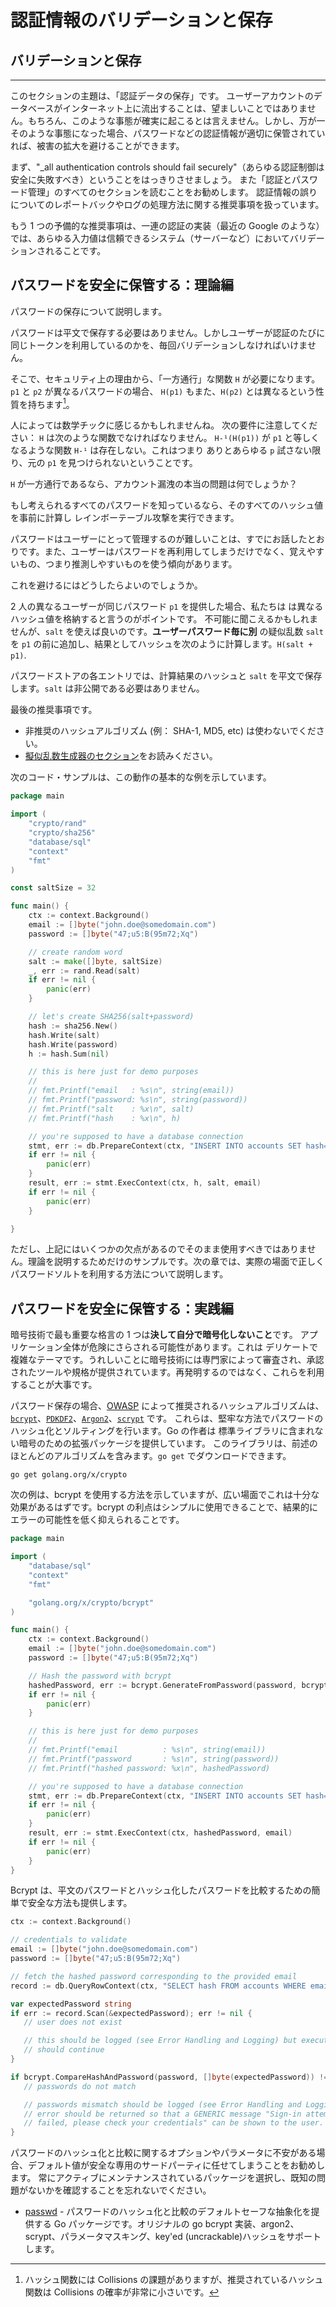 認証情報のバリデーションと保存
===============

## バリデーションと保存
----------

このセクションの主題は、「認証データの保存」です。
ユーザーアカウントのデータベースがインターネット上に流出することは、望ましいことではありません。もちろん、このような事態が確実に起こるとは言えません。しかし、万が一そのような事態になった場合、パスワードなどの認証情報が適切に保管されていれば、被害の拡大を避けることができます。

まず、"_all authentication controls should fail securely"（あらゆる認証制御は安全に失敗すべき）ということをはっきりさせましょう。
また「認証とパスワード管理」のすべてのセクションを読むことをお勧めします。
認証情報の誤りについてのレポートバックやログの処理方法に関する推奨事項を扱っています。

もう 1 つの予備的な推奨事項は、一連の認証の実装（最近の Google のような）では、あらゆる入力値は信頼できるシステム（サーバーなど）においてバリデーションされることです。

## パスワードを安全に保管する：理論編

パスワードの保存について説明します。

パスワードは平文で保存する必要はありません。しかしユーザーが認証のたびに同じトークンを利用しているのかを、毎回バリデーションしなければいけません。

そこで、セキュリティ上の理由から、「一方通行」な関数 `H` が必要になります。
 `p1` と `p2` が異なるパスワードの場合、 `H(p1)` もまた、`H(p2)` とは異なるという性質を持ちます[^1]。

人によっては数学チックに感じるかもしれませんね。
次の要件に注意してください： `H` は次のような関数でなければなりません。
`H-¹(H(p1))` が `p1` と等しくなるような関数 `H-¹` は存在しない。これはつまり
ありとあらゆる `p` 試さない限り、元の `p1` を見つけられないということです。


`H` が一方通行であるなら、アカウント漏洩の本当の問題は何でしょうか？

もし考えられるすべてのパスワードを知っているなら、そのすべてのハッシュ値を事前に計算し
レインボーテーブル攻撃を実行できます。

パスワードはユーザーにとって管理するのが難しいことは、すでにお話したとおりです。また、ユーザーはパスワードを再利用してしまうだけでなく、覚えやすいもの、つまり推測しやすいものを使う傾向があります。

これを避けるにはどうしたらよいのでしょうか。

2 人の異なるユーザーが同じパスワード `p1` を提供した場合、私たちは
は異なるハッシュ値を格納すると言うのがポイントです。
不可能に聞こえるかもしれませんが、`salt` を使えば良いのです。**ユーザーパスワード毎に別** の疑似乱数 `salt` を `p1` の前に追加し、結果としてハッシュを次のように計算します。`H(salt + p1)`.

パスワードストアの各エントリでは、計算結果のハッシュと
`salt` を平文で保存します。`salt` は非公開である必要はありません。

最後の推奨事項です。
* 非推奨のハッシュアルゴリズム (例： SHA-1, MD5, etc) は使わないでください。
* [擬似乱数生成器のセクション][1]をお読みください。

次のコード・サンプルは、この動作の基本的な例を示しています。

```go
package main

import (
    "crypto/rand"
    "crypto/sha256"
    "database/sql"
    "context"
    "fmt"
)

const saltSize = 32

func main() {
    ctx := context.Background()
    email := []byte("john.doe@somedomain.com")
    password := []byte("47;u5:B(95m72;Xq")

    // create random word
    salt := make([]byte, saltSize)
    _, err := rand.Read(salt)
    if err != nil {
        panic(err)
    }

    // let's create SHA256(salt+password)
    hash := sha256.New()
    hash.Write(salt)
    hash.Write(password)
    h := hash.Sum(nil)

    // this is here just for demo purposes
    //
    // fmt.Printf("email   : %s\n", string(email))
    // fmt.Printf("password: %s\n", string(password))
    // fmt.Printf("salt    : %x\n", salt)
    // fmt.Printf("hash    : %x\n", h)

    // you're supposed to have a database connection
    stmt, err := db.PrepareContext(ctx, "INSERT INTO accounts SET hash=?, salt=?, email=?")
    if err != nil {
        panic(err)
    }
    result, err := stmt.ExecContext(ctx, h, salt, email)
    if err != nil {
        panic(err)
    }

}
```

ただし、上記にはいくつかの欠点があるのでそのまま使用すべきではありません。理論を説明するためだけのサンプルです。次の章では、実際の場面で正しくパスワードソルトを利用する方法について説明します。

## パスワードを安全に保管する：実践編

暗号技術で最も重要な格言の 1 つは**決して自分で暗号化しないこと**です。
アプリケーション全体が危険にさらされる可能性があります。これは
デリケートで複雑なテーマです。うれしいことに暗号技術には専門家によって審査され、承認されたツールや規格が提供されています。再発明するのではなく、これらを利用することが大事です。

パスワード保存の場合、[OWASP][2] によって推奨されるハッシュアルゴリズムは、[`bcrypt`][2]、[`PDKDF2`][3]、[`Argon2`][4]、[`scrypt`][5] です。
これらは、堅牢な方法でパスワードのハッシュ化とソルティングを行います。Go の作者は
標準ライブラリに含まれない暗号のための拡張パッケージを提供しています。
このライブラリは、前述のほとんどのアルゴリズムを含みます。`go get` でダウンロードできます。

```
go get golang.org/x/crypto
```

次の例は、bcrypt を使用する方法を示していますが、広い場面でこれは十分な効果があるはずです。bcrypt の利点はシンプルに使用できることで、結果的にエラーの可能性を低く抑えられることです。

```go
package main

import (
    "database/sql"
    "context"
    "fmt"

    "golang.org/x/crypto/bcrypt"
)

func main() {
    ctx := context.Background()
    email := []byte("john.doe@somedomain.com")
    password := []byte("47;u5:B(95m72;Xq")

    // Hash the password with bcrypt
    hashedPassword, err := bcrypt.GenerateFromPassword(password, bcrypt.DefaultCost)
    if err != nil {
        panic(err)
    }

    // this is here just for demo purposes
    //
    // fmt.Printf("email          : %s\n", string(email))
    // fmt.Printf("password       : %s\n", string(password))
    // fmt.Printf("hashed password: %x\n", hashedPassword)

    // you're supposed to have a database connection
    stmt, err := db.PrepareContext(ctx, "INSERT INTO accounts SET hash=?, email=?")
    if err != nil {
        panic(err)
    }
    result, err := stmt.ExecContext(ctx, hashedPassword, email)
    if err != nil {
        panic(err)
    }
}
```

Bcrypt は、平文のパスワードとハッシュ化したパスワードを比較するための簡単で安全な方法も提供します。

 ```go
 ctx := context.Background()

 // credentials to validate
 email := []byte("john.doe@somedomain.com")
 password := []byte("47;u5:B(95m72;Xq")

// fetch the hashed password corresponding to the provided email
record := db.QueryRowContext(ctx, "SELECT hash FROM accounts WHERE email = ? LIMIT 1", email)

var expectedPassword string
if err := record.Scan(&expectedPassword); err != nil {
    // user does not exist

    // this should be logged (see Error Handling and Logging) but execution
    // should continue
}

if bcrypt.CompareHashAndPassword(password, []byte(expectedPassword)) != nil {
    // passwords do not match

    // passwords mismatch should be logged (see Error Handling and Logging)
    // error should be returned so that a GENERIC message "Sign-in attempt has
    // failed, please check your credentials" can be shown to the user.
}
 ```

パスワードのハッシュ化と比較に関するオプションやパラメータに不安がある場合、デフォルト値が安全な専用のサードパーティに任せてしまうことをお勧めします。
常にアクティブにメンテナンスされているパッケージを選択し、既知の問題がないかを確認することを忘れないでください。

* [passwd][6] - パスワードのハッシュ化と比較のデフォルトセーフな抽象化を提供する Go パッケージです。オリジナルの go bcrypt 実装、argon2、scrypt、パラメータマスキング、key'ed (uncrackable)ハッシュをサポートします。

[^1]: ハッシュ関数には Collisions の課題がありますが、推奨されているハッシュ関数は Collisions の確率が非常に小さいです。

[1]: ../cryptographic-practices/pseudo-random-generators.md
[2]: https://www.owasp.org/index.php/Password_Storage_Cheat_Sheet
[3]: https://godoc.org/golang.org/x/crypto/bcrypt
[4]: https://github.com/p-h-c/phc-winner-argon2
[5]: https://godoc.org/golang.org/x/crypto/pbkdf2
[6]: https://github.com/ermites-io/passwd
